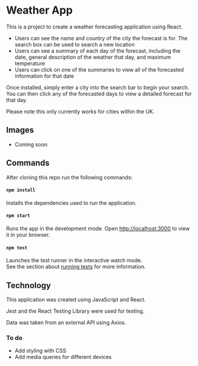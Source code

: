 # Weather App

This is a project to create a weather forecasting application using React.

* Users can see the name and country of the city the forecast is for. The search box can be used to search a new location
* Users can see a summary of each day of the forecast, including the date, general description of the weather that day, and maximum temperature
* Users can click on one of the summaries to view all of the forecasted information for that date

Once installed, simply enter a city into the search bar to begin your search. You can then click any of the forecasted days to view a detailed forecast for that day.

Please note this only currently works for cities within the UK.

## Images

* Coming soon

## Commands

After cloning this repo run the following commands:

#### `npm install`

Installs the dependencies used to run the application.

#### `npm start`

Runs the app in the development mode.
Open [http://localhost:3000](http://localhost:3000) to view it in your browser.


#### `npm test`

Launches the test runner in the interactive watch mode.\
See the section about [running tests](https://facebook.github.io/create-react-app/docs/running-tests) for more information.

## Technology 

This application was created using JavaScript and React. 

Jest and the React Testing Library were used for testing.

Data was taken from an external API using Axios.

### To do

* Add styling with CSS
* Add media queries for different devices


